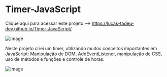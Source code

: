# Timer-JavaScript

Clique aqui para acessar este projeto --> https://lucas-tadeu-dev.github.io/Timer-JavaScript/

![image](https://user-images.githubusercontent.com/104043012/181925511-a7a08e8e-fbd7-43aa-9b90-fedbb966346e.png)

Neste projeto criei um timer, utilizando muitos conceitos importantes em JavaScript:
Manipulação de DOM, AddEventListener, manipulação de CSS, uso de métodos e funções e controle de horas.

![image](https://user-images.githubusercontent.com/104043012/181925611-a1434be5-cb5b-4f11-9e47-78adc5c6fb89.png)
